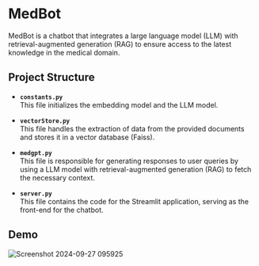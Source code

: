 # MedBot

MedBot is a chatbot that integrates a large language model (LLM) with retrieval-augmented generation (RAG) to ensure access to the latest knowledge in the medical domain.

## Project Structure

- **`constants.py`**  
  This file initializes the embedding model and the LLM model.

- **`vectorStore.py`**  
  This file handles the extraction of data from the provided documents and stores it in a vector database (Faiss).

- **`medgpt.py`**  
  This file is responsible for generating responses to user queries by using a LLM model with retrieval-augmented generation (RAG) to fetch the necessary context.

- **`server.py`**  
  This file contains the code for the Streamlit application, serving as the front-end for the chatbot.
  
## Demo
![Screenshot 2024-09-27 095925](https://github.com/user-attachments/assets/988c3aa9-ddb2-49df-b1cb-76fd3efe4925)
